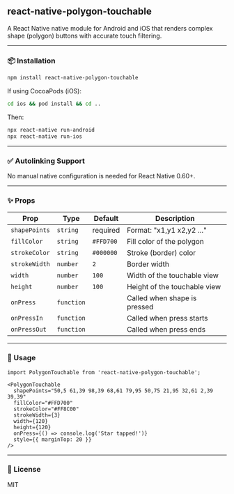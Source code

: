 ## react-native-polygon-touchable

A React Native native module for Android and iOS that renders complex shape (polygon) buttons with accurate touch filtering.

---

### 📦 Installation

```sh
npm install react-native-polygon-touchable
```

If using CocoaPods (iOS):
```sh
cd ios && pod install && cd ..
```

Then:
```sh
npx react-native run-android
npx react-native run-ios
```

---

### ✅ Autolinking Support

No manual native configuration is needed for React Native 0.60+.

---

### ✨ Props

| Prop         | Type     | Default   | Description                          |
|--------------|----------|-----------|--------------------------------------|
| `shapePoints`| `string` | required  | Format: "x1,y1 x2,y2 ..."            |
| `fillColor`  | `string` | `#FFD700` | Fill color of the polygon            |
| `strokeColor`| `string` | `#000000` | Stroke (border) color                |
| `strokeWidth`| `number` | `2`       | Border width                         |
| `width`      | `number` | `100`     | Width of the touchable view          |
| `height`     | `number` | `100`     | Height of the touchable view         |
| `onPress`    | `function`|          | Called when shape is pressed         |
| `onPressIn`  | `function`|          | Called when press starts             |
| `onPressOut` | `function`|          | Called when press ends               |

---

### 🧠 Usage

```tsx
import PolygonTouchable from 'react-native-polygon-touchable';

<PolygonTouchable
  shapePoints="50,5 61,39 98,39 68,61 79,95 50,75 21,95 32,61 2,39 39,39"
  fillColor="#FFD700"
  strokeColor="#FF8C00"
  strokeWidth={3}
  width={120}
  height={120}
  onPress={() => console.log('Star tapped!')}
  style={{ marginTop: 20 }}
/>
```

---

### 📄 License

MIT